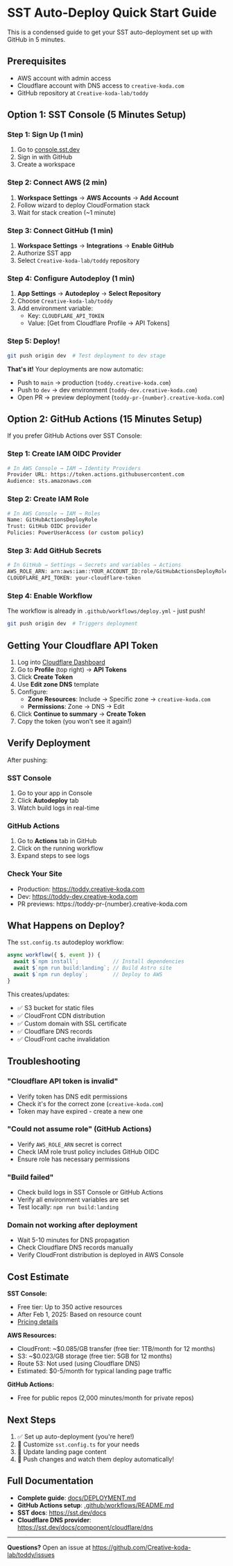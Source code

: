 # SST Auto-Deploy Quick Start Guide

This is a condensed guide to get your SST auto-deployment set up with GitHub in 5 minutes.

## Prerequisites

- AWS account with admin access
- Cloudflare account with DNS access to `creative-koda.com`
- GitHub repository at `Creative-koda-lab/toddy`

## Option 1: SST Console (5 Minutes Setup)

### Step 1: Sign Up (1 min)
1. Go to [console.sst.dev](https://console.sst.dev)
2. Sign in with GitHub
3. Create a workspace

### Step 2: Connect AWS (2 min)
1. **Workspace Settings** → **AWS Accounts** → **Add Account**
2. Follow wizard to deploy CloudFormation stack
3. Wait for stack creation (~1 minute)

### Step 3: Connect GitHub (1 min)
1. **Workspace Settings** → **Integrations** → **Enable GitHub**
2. Authorize SST app
3. Select `Creative-koda-lab/toddy` repository

### Step 4: Configure Autodeploy (1 min)
1. **App Settings** → **Autodeploy** → **Select Repository**
2. Choose `Creative-koda-lab/toddy`
3. Add environment variable:
   - Key: `CLOUDFLARE_API_TOKEN`
   - Value: [Get from Cloudflare Profile → API Tokens]

### Step 5: Deploy!
```bash
git push origin dev  # Test deployment to dev stage
```

**That's it!** Your deployments are now automatic:
- Push to `main` → production (`toddy.creative-koda.com`)
- Push to `dev` → dev environment (`toddy-dev.creative-koda.com`)
- Open PR → preview deployment (`toddy-pr-{number}.creative-koda.com`)

## Option 2: GitHub Actions (15 Minutes Setup)

If you prefer GitHub Actions over SST Console:

### Step 1: Create IAM OIDC Provider
```bash
# In AWS Console → IAM → Identity Providers
Provider URL: https://token.actions.githubusercontent.com
Audience: sts.amazonaws.com
```

### Step 2: Create IAM Role
```bash
# In AWS Console → IAM → Roles
Name: GitHubActionsDeployRole
Trust: GitHub OIDC provider
Policies: PowerUserAccess (or custom policy)
```

### Step 3: Add GitHub Secrets
```bash
# In GitHub → Settings → Secrets and variables → Actions
AWS_ROLE_ARN: arn:aws:iam::YOUR_ACCOUNT_ID:role/GitHubActionsDeployRole
CLOUDFLARE_API_TOKEN: your-cloudflare-token
```

### Step 4: Enable Workflow
The workflow is already in `.github/workflows/deploy.yml` - just push!

```bash
git push origin dev  # Triggers deployment
```

## Getting Your Cloudflare API Token

1. Log into [Cloudflare Dashboard](https://dash.cloudflare.com)
2. Go to **Profile** (top right) → **API Tokens**
3. Click **Create Token**
4. Use **Edit zone DNS** template
5. Configure:
   - **Zone Resources**: Include → Specific zone → `creative-koda.com`
   - **Permissions**: Zone → DNS → Edit
6. Click **Continue to summary** → **Create Token**
7. Copy the token (you won't see it again!)

## Verify Deployment

After pushing:

### SST Console
1. Go to your app in Console
2. Click **Autodeploy** tab
3. Watch build logs in real-time

### GitHub Actions
1. Go to **Actions** tab in GitHub
2. Click on the running workflow
3. Expand steps to see logs

### Check Your Site
- Production: https://toddy.creative-koda.com
- Dev: https://toddy-dev.creative-koda.com
- PR previews: https://toddy-pr-{number}.creative-koda.com

## What Happens on Deploy?

The `sst.config.ts` autodeploy workflow:

```typescript
async workflow({ $, event }) {
  await $`npm install`;           // Install dependencies
  await $`npm run build:landing`; // Build Astro site
  await $`npm run deploy`;        // Deploy to AWS
}
```

This creates/updates:
- ✅ S3 bucket for static files
- ✅ CloudFront CDN distribution
- ✅ Custom domain with SSL certificate
- ✅ Cloudflare DNS records
- ✅ CloudFront cache invalidation

## Troubleshooting

### "Cloudflare API token is invalid"
- Verify token has DNS edit permissions
- Check it's for the correct zone (`creative-koda.com`)
- Token may have expired - create a new one

### "Could not assume role" (GitHub Actions)
- Verify `AWS_ROLE_ARN` secret is correct
- Check IAM role trust policy includes GitHub OIDC
- Ensure role has necessary permissions

### "Build failed"
- Check build logs in SST Console or GitHub Actions
- Verify all environment variables are set
- Test locally: `npm run build:landing`

### Domain not working after deployment
- Wait 5-10 minutes for DNS propagation
- Check Cloudflare DNS records manually
- Verify CloudFront distribution is deployed in AWS Console

## Cost Estimate

**SST Console:**
- Free tier: Up to 350 active resources
- After Feb 1, 2025: Based on resource count
- [Pricing details](https://sst.dev/pricing)

**AWS Resources:**
- CloudFront: ~$0.085/GB transfer (free tier: 1TB/month for 12 months)
- S3: ~$0.023/GB storage (free tier: 5GB for 12 months)
- Route 53: Not used (using Cloudflare DNS)
- Estimated: $0-5/month for typical landing page traffic

**GitHub Actions:**
- Free for public repos (2,000 minutes/month for private repos)

## Next Steps

1. ✅ Set up auto-deployment (you're here!)
2. 📝 Customize `sst.config.ts` for your needs
3. 🎨 Update landing page content
4. 🔄 Push changes and watch them deploy automatically!

## Full Documentation

- **Complete guide**: [docs/DEPLOYMENT.md](./DEPLOYMENT.md)
- **GitHub Actions setup**: [.github/workflows/README.md](../.github/workflows/README.md)
- **SST docs**: https://sst.dev/docs
- **Cloudflare DNS provider**: https://sst.dev/docs/component/cloudflare/dns

---

**Questions?** Open an issue at https://github.com/Creative-koda-lab/toddy/issues

